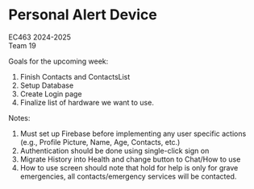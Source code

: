 Personal Alert Device
=================
EC463 2024-2025\
Team 19

Goals for the upcoming week:
1. Finish Contacts and ContactsList
2. Setup Database
3. Create Login page
4. Finalize list of hardware we want to use.

Notes:
1. Must set up Firebase before implementing any user specific actions (e.g., Profile Picture, Name, Age, Contacts, etc.)
2. Authentication should be done using single-click sign on
3. Migrate History into Health and change button to Chat/How to use
4. How to use screen should note that hold for help is only for grave emergencies, all contacts/emergency services will be contacted.
